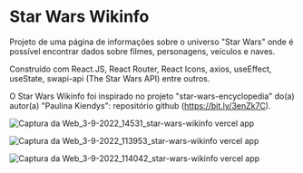 # Star Wars Wikinfo

Projeto de uma página de informações sobre o universo "Star Wars" onde é possível encontrar dados sobre filmes, personagens, veículos e naves.

Construído com React.JS, React Router, React Icons, axios, useEffect, useState, swapi-api (The Star Wars API) entre outros.

O Star Wars Wikinfo foi inspirado no projeto "star-wars-encyclopedia" do(a) autor(a) "Paulina Kiendys": repositório github (https://bit.ly/3enZk7C).

![Captura da Web_3-9-2022_14531_star-wars-wikinfo vercel app](https://user-images.githubusercontent.com/94311606/188282620-b0f07b7e-2788-4f3c-ba42-c3a1f0911f25.jpeg)

![Captura da Web_3-9-2022_113953_star-wars-wikinfo vercel app](https://user-images.githubusercontent.com/94311606/188275594-b8ea1977-1e2c-455e-a83b-055e0717278b.jpeg)

![Captura da Web_3-9-2022_114042_star-wars-wikinfo vercel app](https://user-images.githubusercontent.com/94311606/188275614-cba4dbf3-7ae9-44ac-9245-bef2e63a4a5e.jpeg)
